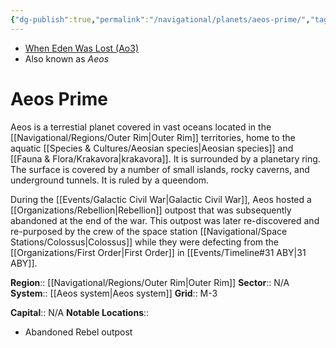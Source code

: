 ```yaml
---
{"dg-publish":true,"permalink":"/navigational/planets/aeos-prime/","tags":["map","retraining","planet","outerrim","aeos"],"noteIcon":"saber1"}
---
```


- [When Eden Was Lost (Ao3)](https://archiveofourown.org/works/19334440/chapters/45992584)
- Also known as *Aeos*
# Aeos Prime

Aeos is a terrestial planet covered in vast oceans located in the [[Navigational/Regions/Outer Rim\|Outer Rim]] territories, home to the aquatic [[Species & Cultures/Aeosian species\|Aeosian species]] and [[Fauna & Flora/Krakavora\|krakavora]]. It is surrounded by a planetary ring. The surface is covered by a number of small islands, rocky caverns, and underground tunnels. It is ruled by a queendom. 

During the [[Events/Galactic Civil War\|Galactic Civil War]], Aeos hosted a [[Organizations/Rebellion\|Rebellion]] outpost that was subsequently abandoned at the end of the war. This outpost was later re-discovered and re-purposed by the crew of the space station [[Navigational/Space Stations/Colossus\|Colossus]] while they were defecting from the [[Organizations/First Order\|First Order]] in [[Events/Timeline#31 ABY\|31 ABY]].

**Region**::  [[Navigational/Regions/Outer Rim\|Outer Rim]]
**Sector**::  N/A
**System**::  [[Aeos system\|Aeos system]]
**Grid**::  M-3

**Capital**::  N/A
**Notable Locations**::
- Abandoned Rebel outpost
